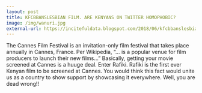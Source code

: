 ```yaml
---
layout: post
title: KFCBBANSLESBIAN FILM. ARE KENYANS ON TWITTER HOMOPHOBIC?
image: /img/wanuri.jpg
external-url: https://incitefuldata.blogspot.com/2018/06/kfcbbanslesbianfilm-are-kenyans-on.html
---
```


The Cannes Film Festival is an invitation-only film festival that takes place annually in Cannes, France. Per Wikipedia, “… is a popular venue for film producers to launch their new films…” Basically, getting your movie screened at Cannes is a huuge deal.
Enter Rafiki. Rafiki is the first ever Kenyan film to be screened at Cannes. You would think this fact would unite us as a country to show support by showcasing it everywhere. Well, you are dead wrong!!